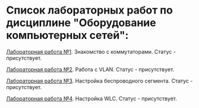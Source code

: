 # Список лабораторных работ по дисциплине "Оборудование компьютерных сетей":

[Лабораторная работа №1](https://github.com/oooNAKooo/BSUIR/tree/main/7%20sem/ObKS/lab_1). Знакомство с коммутаторами. Статус - присутствует.

[Лабораторная работа №2](https://github.com/oooNAKooo/BSUIR/tree/main/7%20sem/ObKS/lab_2). Работа с VLAN. Статус - присутствует.

[Лабораторная работа №3](https://github.com/oooNAKooo/BSUIR/tree/main/7%20sem/ObKS/lab_3). Настройка беспроводного сегмента. Статус - присутствует.

[Лабораторная работа №4](https://github.com/oooNAKooo/BSUIR/tree/main/7%20sem/ObKS/lab_4). Настройка WLC. Статус - присутствует.

